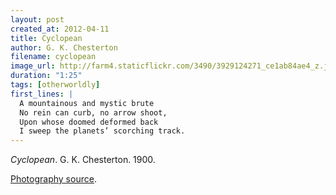 ```yaml
---
layout: post
created_at: 2012-04-11
title: Cyclopean
author: G. K. Chesterton
filename: cyclopean
image_url: http://farm4.staticflickr.com/3490/3929124271_ce1ab84ae4_z.jpg?zz=1
duration: "1:25"
tags: [otherworldly]
first_lines: |
  A mountainous and mystic brute
  No rein can curb, no arrow shoot,
  Upon whose doomed deformed back
  I sweep the planets’ scorching track.
---
```


_Cyclopean_.  G. K. Chesterton.  1900.

[Photography source](http://www.flickr.com/photos/akabilk/3929124271).

